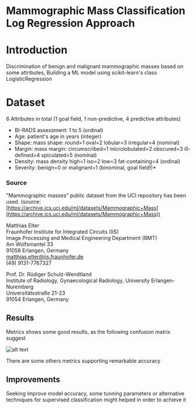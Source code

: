 # **Mammographic Mass Classification Log Regression Approach**
# Introduction

Discrimination of benign and malignant mammographic masses based on some attributes, Building a ML model  using scikit-learn's class  LogisticRegression

# Dataset

6 Attributes in total (1 goal field, 1 non-predictive, 4 predictive attributes)  
  
- BI-RADS assessment: 1 to 5 (ordinal)
- Age: patient's age in years (integer)  
- Shape: mass shape: round=1 oval=2 lobular=3 irregular=4 (nominal)  
- Margin: mass margin: circumscribed=1 microlobulated=2 obscured=3 ill-defined=4 spiculated=5 (nominal)  
- Density: mass density high=1 iso=2 low=3 fat-containing=4 (ordinal)  
- Severity: benign=0 or malignant=1 (binominal, goal field!)*

### Source
"Mammographic masses" public dataset from the UCI repository has been used. (source: [https://archive.ics.uci.edu/ml/datasets/Mammographic+Mass](https://archive.ics.uci.edu/ml/datasets/Mammographic+Mass))

Matthias Elter  
Fraunhofer Institute for Integrated Circuits (IIS)  
Image Processing and Medical Engineering Department (BMT)  
Am Wolfsmantel 33  
91058 Erlangen, Germany  
matthias.elter@iis.fraunhofer.de  
(49) 9131-7767327  
  
Prof. Dr. Rüdiger Schulz-Wendtland  
Institute of Radiology, Gynaecological Radiology, University Erlangen-Nuremberg  
Universitätsstraße 21-23  
91054 Erlangen, Germany




## Results

Metrics shows some good results, as the following confusion matrix suggest

![alt text](https://i.imgur.com/5xucvaE.png)

There are some others metrics supporting remarkable accuracy

##   Improvements

Seeking improve model accuracy, some tunning parameters or alternative techniques for supervised classification might helped in order to achieve it
